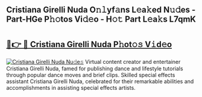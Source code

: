 ## Cristiana Girelli Nuda O𝚗𝚕yf𝚊ns L𝚎a𝚔ed N𝚞𝚍es - Part-HGe P𝚑𝚘tos Vi𝚍𝚎o - H𝚘𝚝 Part L𝚎a𝚔s L7qmK

# <h2><a href="http://kfc4zq.oniu.top/?m=Cristiana+Girelli+Nuda">🔗👉 🔴 Cristiana Girelli Nuda P𝚑ot𝚘𝚜 V𝚒d𝚎o</a></h2>

[![Cristiana Girelli Nuda Nu𝚍e𝚜](https://i.imgur.com/0qMVB7G.gif)](http://kfc4zq.oniu.top/?m=Cristiana+Girelli+Nuda)
Virtual content creator and entertainer Cristiana Girelli Nuda, famed for publishing dance and lifestyle tutorials through popular dance moves and brief clips. Skilled special effects assistant Cristiana Girelli Nuda, celebrated for their remarkable abilities and accomplishments in assisting special effects artists.  

